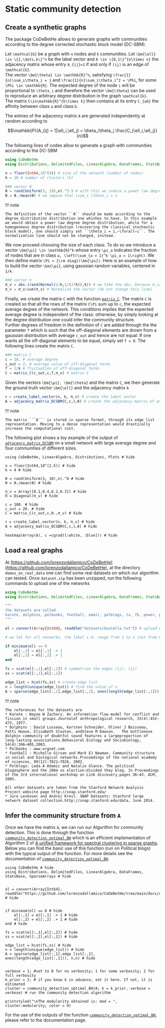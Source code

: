 # Static community detection


## Create a synthetic graphs


The package CoDeBetHe allows to generate graphs with communities according to the degree corrected stochastic block model (DC-SBM). 

Let ``\mathcal{G}`` be a graph with ``n`` nodes and ``k`` communities. 
Let ``\bm{\ell} \in \{1,\dots,k\}^n`` be the label vector and ``A \in \{0,1\}^{n\times n}`` the adjacency matrix whose entry ``A_{ij}=1`` if and only if ``(ij)`` is an edge of ``\mathcal{G}``. \
The vector ``\bm{\theta} \in \mathbb{R}^n``, satisfying ``\frac{1}{n}\sum_i\theta_i = 1`` and ``\frac{1}{n}\sum_i\theta_i^2 = \Phi``, for some ``\Phi \in \mathbb{R}``. The expected degree of the node ``i`` will be proportional to ``\theta_i`` and therefore the vector ``\bm{\theta}`` can be used to reproduce an arbitrary degree distribution in the graph ``\mathcal{G}``.\
The matrix ``C\in\mathbb{R}^{k\times k}`` then contains at its entry ``C_{ab}`` the affinity between class ``a`` and class ``b``. 

The entries of the adjacency matrix ``A`` are generated independently at random according to

```math
\mathbb{P}(A_{ij} = 1|\ell_i,\ell_j) = \theta_i\theta_j \frac{C_{\ell_i,\ell_j}}{n}
```

The following lines of codes allow to generate a graph with communities according to the DC-SBM


```julia
using CoDeBetHe
using Distributions, DelimitedFiles, LinearAlgebra, DataFrames, StatsBase

n = floor(Int64,10^(4)) # size of the network (number of nodes)
k = 10 # number of clusters (k)

### vector θ
θ = rand(Uniform(3, 10),n).^3.5 # with this we induce a power law degree distribution
θ = θ./mean(θ) # we impose that \sum_i \theta_i = n
```

!!! note

    The definition of the vector ``θ`` should be made according to the degree distribution distribution one whishes to have. In this example we would obtain a power law degree degree distribution, while for a homogeneous degree distribution (recovering the classical stochastic block model), one should simply set ``\theta_i = 1,~\forall~i``. The normalization line should not be changed, instead.

We now proceed choosing the size of each class. To do so we introduce a vector ``\bm{\pi} \in \mathbb{R}^k`` whose entry ``\pi_a`` indicates the fraction of nodes that are in class ``a, \left(\sum_{a = 1}^k \pi_a = 1\right)``. We then define matrix ``\Pi = {\rm diag}(\bm{\pi})``. Here is an example of how to build the vector ``\bm{\pi}``, using gaussian random variables, centered in ``1/k``.


```julia
### vector π
π_v = abs.(rand(Normal(1/k,1/(2*k)),k)) # we take the abs, because π_v[i] > 0 for all i
π_v = π_v/sum(π_v) # Normalize the vector (do not change this line)

```

Finally, we create the matrix ``C``  with the function [`matrix_C`](@ref). The matrix ``C`` is created so that all the rows of the matrix ``C\Pi`` sum up to ``c``, the expected average degree of the network. This conditions implies that the expected average degree is independent of the class: otherwise, by simply looking at the degree distribution one could infer the community structure.\
Further degrees of freedom in the definition of  ``C`` are added through the the parameter ```f``` which is such that the off-diagonal elements are drown from a gaussian distribution with average ```c_out``` and hence are not equal. If one wants all the off-diagonal elements to be equal, simply set ```f = 0```. The following lines create the matrix ``C``.

```julia
### matrix C
c = 10. # average degree
c_out = 2. # average value of off-diagonal terms
f = 2/k # fluctuation of off-diagonal terms
C = matrix_C(c_out,c,f,π_v) # matrix C

```
Given the vectors ``\bm{\pi}, \bm{\theta}`` and the matrix ``C``, we then generate the ground truth vector ``\bm{\ell}`` and the adjacency matrix ``A``	

```julia
ℓ = create_label_vector(n, k, π_v) # create the label vector
A = adjacency_matrix_DCSBM(C,c,ℓ,θ) # create the adjacency matrix of an instance of DC-SBM
```

!!! note

    The matrix ```A``` is stored in sparse format, through its edge list representation. Moving to a dense representation would drastically increase the computational cost.


The following plot shows a toy example of the output of [`adjacency_matrix_DCSBM`](@ref) on a small network with large average degree and four communities of different sizes.

```@example 
using CoDeBetHe, LinearAlgebra, Distributions, Plots # hide

n = floor(Int64,10^(2.5)) # hide
k = 4 # hide

θ = rand(Uniform(3, 10),n).^0 # hide
θ = θ./mean(θ) # hide

π_v = Array([0.1,0.4,0.2,0.3]) # hide
Π = Diagonal(π_v) # hide

c = 100. # hide
c_out = 20. # hide
C = matrix_C(c_out,c,0.,π_v) # hide

ℓ = create_label_vector(n, k, π_v) # hide
A = adjacency_matrix_DCSBM(C,c,ℓ,θ) # hide

heatmap(Array(A), c =cgrad([:white, :blue])) # hide
```

## Load a real graphs 

At [https://github.com/lorenzodallamico/CoDeBetHe](https://github.com/lorenzodallamico/CoDeBetHe), at the directory ```demos_on_real_data``` one can find some real datasets on which our algorithm can tested. Once ```dataset.zip``` has been unzipped, run the following commands to upload one of the networks


```julia
using CoDeBetHe
using Distributions, DelimitedFiles, LinearAlgebra, DataFrames, StatsBase

"""
the datasets are called
karate, dolphins, polbooks, football, email, polblogs, tv, fb, power, politicians, Gnutella, vip
"""

el = convert(Array{Int64}, readdlm("datasets/Gnutella.txt")) # upload edge_list: here you should be putting the name of the dataset you wish to upload

# we let for all networks, the label i.d. range from 1 to n (not from 0 to n-1)

if minimum(el) == 0
    el[:,1] = el[:,1] .+ 1
    el[:,2] = el[:,2] .+ 1
end

fs = vcat(el[:,1],el[:,2]) # symmetrize the edges (ij), (ji)
ss = vcat(el[:,2],el[:,1])

edge_list = hcat(fs,ss) # create edge list
n = length(unique(edge_list)) # find the value of n
A = sparse(edge_list[:,1],edge_list[:,2], ones(length(edge_list[:,1])), n,n) # create sparse adjacency matrix
```

!!! note

    The references for the datasets are
    * Karate : Wayne W Zachary. An information flow model for conflict and fission in small groups.Journalof anthropological research, 33(4):452–473, 1977.
    * Dolphins : David Lusseau, Karsten Schneider, Oliver J Boisseau, Patti Haase, Elisabeth Slooten, andSteve M Dawson.   The bottlenose dolphin community of doubtful sound features a largeproportion of long-lasting associations.Behavioral Ecology and Sociobiology, 54(4):396–405,2003.
    * Polbooks : www.orgnet.com
    * Football : Michelle Girvan and Mark EJ Newman. Community structure in social and biological networks.Proceedings of the national academy of sciences, 99(12):7821–7826, 2002.
    * Polblogs: Lada A Adamic and Natalie Glance. The political blogosphere and the 2004 us election:divided they blog. In Proceedings of the 3rd international workshop on Link discovery,pages 36–43. ACM, 2005.

    All other datasets are taken from the Stanford Network Analysis Project website page http://snap.stanford.edu/
    * Jure Leskovec and Andrej Krevl. SNAP Datasets: Stanford large network dataset collection.http://snap.stanford.edu/data, June 2014.


## Infer the community structure from ``A``

Once we have the matrix ```A```, we can run our Algorithm for community detection. This is done through the function [`community_detection_optimal_BH`](@ref) which is an efficient implementation of Algorithm 2 of [A unified framework for spectral clustering in sparse
graphs](https://lorenzodallamico.github.io/articles/unified_20.pdf). Below you can find the basic use of this function (run on Political blogs) with the typical output of the function. For more details see the documentation of [`community_detection_optimal_BH`](@ref).


```@example
using CoDeBetHe # hide
using Distributions, DelimitedFiles, LinearAlgebra, DataFrames, StatsBase, SparseArrays # hide


el = convert(Array{Int64}, readdlm("https://github.com/lorenzodallamico/CoDeBetHe/tree/main/docs/data_for_doc/polblogs.txt")) # hide


if minimum(el) == 0 # hide
    el[:,1] = el[:,1] .+ 1 # hide
    el[:,2] = el[:,2] .+ 1 # hide
end # hide

fs = vcat(el[:,1],el[:,2]) # hide
ss = vcat(el[:,2],el[:,1]) # hide

edge_list = hcat(fs,ss) # hide
n = length(unique(edge_list)) # hide
A = sparse(edge_list[:,1],edge_list[:,2], ones(length(edge_list[:,1])), n,n) # hide


verbose = 1; #set to 0 for no verbosity; 1 for some verbosity; 2 for full verbosity
k_prior = 2; # if you know k in advance, set it here. If not, it is estimated
cluster = community_detection_optimal_BH(A; k = k_prior, verbose = verbose) # run the community detection algorithm

printstyled("\nThe modularity obtained is: mod = ", cluster.modularity; color = 9)
```

For the use of the outputs of the function [`community_detection_optimal_BH`](@ref), please refer to the documentation page.



